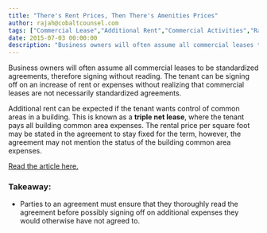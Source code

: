 ```yaml
---
title: "There's Rent Prices, Then There's Amenities Prices"
author: rajah@cobaltcounsel.com
tags: ["Commercial Lease","Additional Rent","Commercial Activities","Rajah"]
date: 2015-07-03 00:00:00
description: "Business owners will often assume all commercial leases to be standardized agreements, therefore signing without reading."
---
```




Business owners will often assume all commercial leases to be standardized agreements, therefore signing without reading. The tenant can be signing off on an increase of rent or expenses without realizing that commercial leases are not necessarily standardized agreements.

Additional rent can be expected if the tenant wants control of common areas in a building. This is known as a **triple net lease**, where the tenant pays all building common area expenses. The rental price per square foot may be stated in the agreement to stay fixed for the term, however, the agreement may not mention the status of the building common area expenses.

[Read the article here.](http://www.pe.com/articles/lease-751658-business-owner.html?)

 

### Takeaway:
- Parties to an agreement must ensure that they thoroughly read the agreement before possibly signing off on additional expenses they would otherwise have not agreed to.
